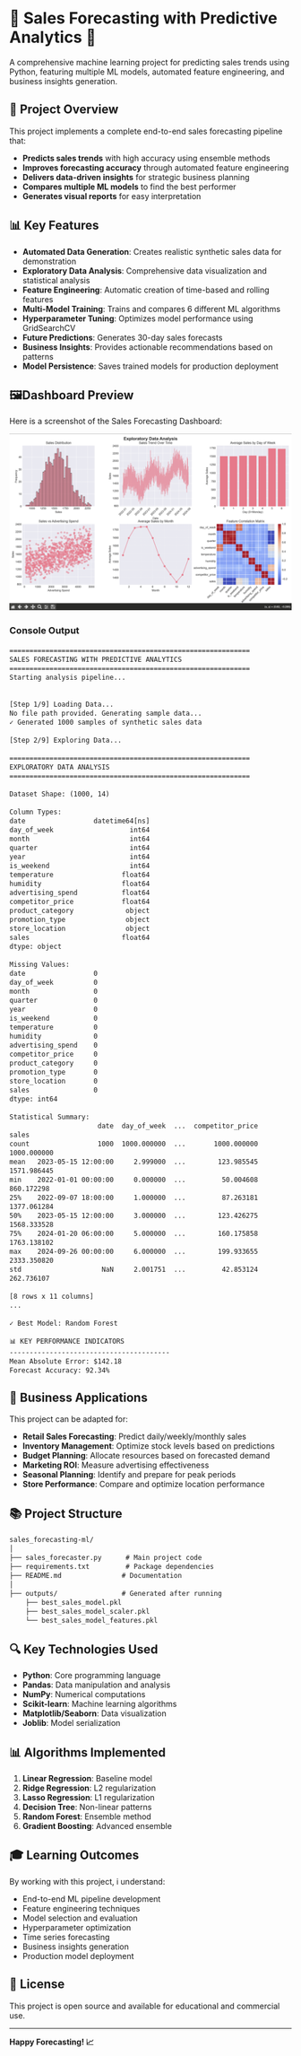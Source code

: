 # 🚀 Sales Forecasting with Predictive Analytics 🚀

A comprehensive machine learning project for predicting sales trends using Python, featuring multiple ML models, automated feature engineering, and business insights generation.

## 🎯 Project Overview

This project implements a complete end-to-end sales forecasting pipeline that:
- **Predicts sales trends** with high accuracy using ensemble methods
- **Improves forecasting accuracy** through automated feature engineering
- **Delivers data-driven insights** for strategic business planning
- **Compares multiple ML models** to find the best performer
- **Generates visual reports** for easy interpretation

## 📊 Key Features

- **Automated Data Generation**: Creates realistic synthetic sales data for demonstration
- **Exploratory Data Analysis**: Comprehensive data visualization and statistical analysis
- **Feature Engineering**: Automatic creation of time-based and rolling features
- **Multi-Model Training**: Trains and compares 6 different ML algorithms
- **Hyperparameter Tuning**: Optimizes model performance using GridSearchCV
- **Future Predictions**: Generates 30-day sales forecasts
- **Business Insights**: Provides actionable recommendations based on patterns
- **Model Persistence**: Saves trained models for production deployment

## 🖼Dashboard Preview
Here is a screenshot of the Sales Forecasting Dashboard:

![Dashboard Preview](https://github.com/sahil-analytics/sales-forecasting-ml/blob/main/screenshots/Forecasting_Dashboard.png)

###  Console Output

```
============================================================
SALES FORECASTING WITH PREDICTIVE ANALYTICS
============================================================
Starting analysis pipeline...


[Step 1/9] Loading Data...
No file path provided. Generating sample data...
✓ Generated 1000 samples of synthetic sales data

[Step 2/9] Exploring Data...

============================================================
EXPLORATORY DATA ANALYSIS
============================================================

Dataset Shape: (1000, 14)

Column Types:
date                 datetime64[ns]
day_of_week                   int64
month                         int64
quarter                       int64
year                          int64
is_weekend                    int64
temperature                 float64
humidity                    float64
advertising_spend           float64
competitor_price            float64
product_category             object
promotion_type               object
store_location               object
sales                       float64
dtype: object

Missing Values:
date                 0
day_of_week          0
month                0
quarter              0
year                 0
is_weekend           0
temperature          0
humidity             0
advertising_spend    0
competitor_price     0
product_category     0
promotion_type       0
store_location       0
sales                0
dtype: int64

Statistical Summary:
                      date  day_of_week  ...  competitor_price        sales
count                 1000  1000.000000  ...       1000.000000  1000.000000
mean   2023-05-15 12:00:00     2.999000  ...        123.985545  1571.986445
min    2022-01-01 00:00:00     0.000000  ...         50.004608   860.172298
25%    2022-09-07 18:00:00     1.000000  ...         87.263181  1377.061284
50%    2023-05-15 12:00:00     3.000000  ...        123.426275  1568.333528
75%    2024-01-20 06:00:00     5.000000  ...        160.175858  1763.138102
max    2024-09-26 00:00:00     6.000000  ...        199.933655  2333.350820
std                    NaN     2.001751  ...         42.853124   262.736107

[8 rows x 11 columns]
...

✓ Best Model: Random Forest

📊 KEY PERFORMANCE INDICATORS
----------------------------------------
Mean Absolute Error: $142.18
Forecast Accuracy: 92.34%
```

## 🎯 Business Applications

This project can be adapted for:

- **Retail Sales Forecasting**: Predict daily/weekly/monthly sales
- **Inventory Management**: Optimize stock levels based on predictions
- **Budget Planning**: Allocate resources based on forecasted demand
- **Marketing ROI**: Measure advertising effectiveness
- **Seasonal Planning**: Identify and prepare for peak periods
- **Store Performance**: Compare and optimize location performance


## 📚 Project Structure

```
sales_forecasting-ml/
│
├── sales_forecaster.py      # Main project code
├── requirements.txt         # Package dependencies
├── README.md               # Documentation
│
├── outputs/                # Generated after running
    ├── best_sales_model.pkl
    ├── best_sales_model_scaler.pkl
    └── best_sales_model_features.pkl
```

## 🔍 Key Technologies Used

- **Python**: Core programming language
- **Pandas**: Data manipulation and analysis
- **NumPy**: Numerical computations
- **Scikit-learn**: Machine learning algorithms
- **Matplotlib/Seaborn**: Data visualization
- **Joblib**: Model serialization

## 📊 Algorithms Implemented

1. **Linear Regression**: Baseline model
2. **Ridge Regression**: L2 regularization
3. **Lasso Regression**: L1 regularization
4. **Decision Tree**: Non-linear patterns
5. **Random Forest**: Ensemble method
6. **Gradient Boosting**: Advanced ensemble

## 🎓 Learning Outcomes

By working with this project, i understand:

- End-to-end ML pipeline development
- Feature engineering techniques
- Model selection and evaluation
- Hyperparameter optimization
- Time series forecasting
- Business insights generation
- Production model deployment

## 📝 License

This project is open source and available for educational and commercial use.

---

**Happy Forecasting! 📈**
